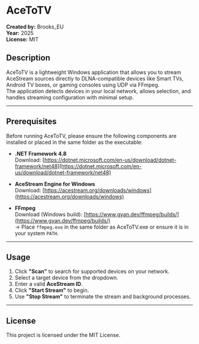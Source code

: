 # AceToTV

**Created by:** Brooks_EU  
**Year:** 2025  
**License:** MIT

## Description

AceToTV is a lightweight Windows application that allows you to stream AceStream sources directly to DLNA-compatible devices like Smart TVs, Android TV boxes, or gaming consoles using UDP via FFmpeg.  
The application detects devices in your local network, allows selection, and handles streaming configuration with minimal setup.

---

## Prerequisites

Before running AceToTV, please ensure the following components are installed or placed in the same folder as the executable:

- **.NET Framework 4.8**  
  Download: [https://dotnet.microsoft.com/en-us/download/dotnet-framework/net48](https://dotnet.microsoft.com/en-us/download/dotnet-framework/net48)

- **AceStream Engine for Windows**  
  Download: [https://acestream.org/downloads/windows](https://acestream.org/downloads/windows)

- **FFmpeg**  
  Download (Windows build): [https://www.gyan.dev/ffmpeg/builds/](https://www.gyan.dev/ffmpeg/builds/)  
  → Place `ffmpeg.exe` in the same folder as AceToTV.exe or ensure it is in your system `PATH`.

---

## Usage

1. Click **"Scan"** to search for supported devices on your network.
2. Select a target device from the dropdown.
3. Enter a valid **AceStream ID**.
4. Click **"Start Stream"** to begin.
5. Use **"Stop Stream"** to terminate the stream and background processes.

---

## License

This project is licensed under the MIT License.
